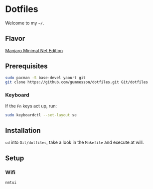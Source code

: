 # Dotfiles

Welcome to my `~/`.

## Flavor

[Manjaro Minimal Net Edition](http://manjaro.org/)

## Prerequisites

~~~ sh
sudo pacman -S base-devel yaourt git
git clone https://github.com/gummesson/dotfiles.git Git/dotfiles
~~~

### Keyboard

If the `Fn` keys act up, run:

~~~ sh
sudo keyboardctl --set-layout se
~~~

## Installation

`cd` into `Git/dotfiles`, take a look in the `Makefile` and execute at will.

## Setup

### Wifi

~~~ sh
nmtui
~~~
